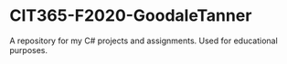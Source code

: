 # CIT365-F2020-GoodaleTanner
A repository for my C# projects and assignments. Used for educational purposes.
